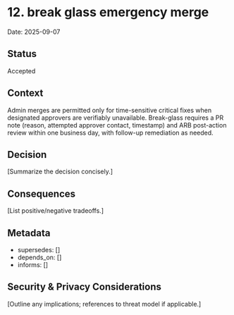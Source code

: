 # 12. break glass emergency merge

Date: 2025-09-07

## Status

Accepted

## Context

Admin merges are permitted only for time-sensitive critical fixes when designated approvers are verifiably unavailable. Break-glass requires a PR note (reason, attempted approver contact, timestamp) and ARB post-action review within one business day, with follow-up remediation as needed.

## Decision

\[Summarize the decision concisely.\]

## Consequences

\[List positive/negative tradeoffs.\]

## Metadata

- supersedes: \[\]
- depends_on: \[\]
- informs: \[\]

## Security & Privacy Considerations

\[Outline any implications; references to threat model if applicable.\]
